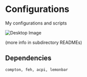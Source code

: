 # Configurations

My configurations and scripts

![Desktop Image](https://github.com/eikrt/configurations/media/desktop2882020.png)

(more info in subdirectory READMEs)

## Dependencies

```compton, feh, acpi, lemonbar```

